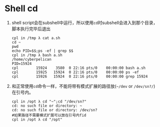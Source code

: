 # Shell cd 

1. shell script会在subshell中运行，所以使用`cd`时subshell会进入到那个目录，脚本执行完毕后退出

   ```
   cpl in /tmp λ cat a.sh 
   cd ~
   pwd
   echo PID=$$;ps -ef | grep $$
   cpl in /tmp λ bash a.sh 
   /home/cyberpelican
   PID=15924
   cpl        15924    3580  0 22:16 pts/0    00:00:00 bash a.sh
   cpl        15925   15924  0 22:16 pts/0    00:00:00 ps -ef
   cpl        15926   15924  0 22:16 pts/0    00:00:00 grep 15924
   ```

2. 和正常使用`cd`命令一样，不能将带有模式扩展的路径放(`~/dev`  or `/dev/sn?/`)在引号内。

   ```
   cpl in /opt λ cd "~";cd "/dev/sn?"
   cd: no such file or directory: ~
   cd: no such file or directory: /dev/sn?
   #如果路径不需要模式扩展可以放在引号内fid
   cpl in /opt λ cd "/opt"
   ```

